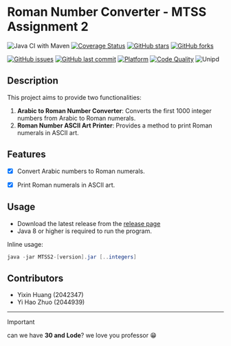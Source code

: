 # Roman Number Converter  - MTSS Assignment 2


 ![Java CI with Maven](https://github.com/whyle/MTSS2/workflows/Java%20CI%20with%20Maven/badge.svg) [![Coverage Status](https://coveralls.io/repos/github/Whyle/MTSS2/badge.svg?branch=main)](https://coveralls.io/github/Whyle/MTSS2?branch=main) [![GitHub stars](https://img.shields.io/github/stars/Whyle/MTSS2?style=social)](https://github.com/Whyle/MTSS2/stargazers) [![GitHub forks](https://img.shields.io/github/forks/Whyle/MTSS2?style=social)](https://github.com/Whyle/MTSS2/network/members)
 
 [![GitHub issues](https://img.shields.io/github/issues/Whyle/MTSS2)](https://github.com/Whyle/MTSS2/issues) [![GitHub last commit](https://img.shields.io/github/last-commit/Whyle/MTSS2)](https://github.com/Whyle/MTSS2/commits/main) [![Platform](https://img.shields.io/badge/platform-Windows%20%7C%20Mac%20%7C%20Linux-blue)](https://github.com/Whyle/MTSS2) [![Code Quality](https://img.shields.io/codacy/grade/b408dfb1b8b149ff80bebf9ac2b8f55f)](https://app.codacy.com/gh/Whyle/MTSS2/dashboard?utm_source=gh&utm_medium=referral&utm_content=&utm_campaign=Badge_grade) ![Unipd](https://img.shields.io/badge/MTSS2-UNIPD-red)

## Description

This project aims to provide two functionalities:


1. **Arabic to Roman Number Converter**: Converts the first 1000 integer numbers from Arabic to Roman numerals.
2. **Roman Number ASCII Art Printer**: Provides a method to print Roman numerals in ASCII art.

## Features

- [x] Convert Arabic numbers to Roman numerals.

- [x] Print Roman numerals in ASCII art.

## Usage
- Download the latest release from the [release page](https://github.com/Whyle/MTSS2/releases)
- Java 8 or higher is required to run the program.

Inline usage:
```java
java -jar MTSS2-[version].jar [..integers]
```

## Contributors

 - Yixin Huang (2042347)
 - Yi Hao Zhuo (2044939)

---
> [!IMPORTANT]
> can we have **30 and Lode**? we love you professor  :grin:
